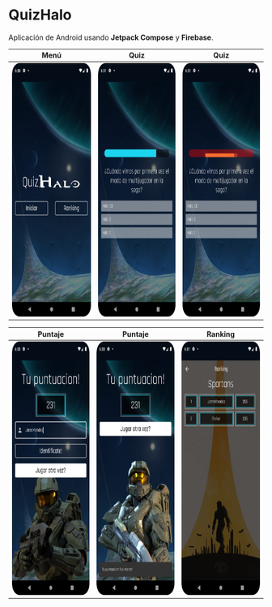 ﻿# QuizHalo

Aplicación de Android usando **Jetpack Compose** y **Firebase**.
 
| Menú | Quiz | Quiz |
|--|--|--|
| <img src="https://raw.githubusercontent.com/JamsMendez/QuizHalo-Compose/main/screen/Quiz.png" width="250" height="500"> | <img src="https://raw.githubusercontent.com/JamsMendez/QuizHalo-Compose/main/screen/Question.png" width="250" height="500"> | <img src="https://raw.githubusercontent.com/JamsMendez/QuizHalo-Compose/main/screen/Question_2.png" width="250" height="500">

| Puntaje | Puntaje | Ranking |
|--|--|--|
| <img src="https://raw.githubusercontent.com/JamsMendez/QuizHalo-Compose/main/screen/Score.png" width="250" height="500"> | <img src="https://raw.githubusercontent.com/JamsMendez/QuizHalo-Compose/main/screen/Score2.png" width="250" height="500"> | <img src="https://raw.githubusercontent.com/JamsMendez/QuizHalo-Compose/main/screen/Ranking.png" width="250" height="500"> |
